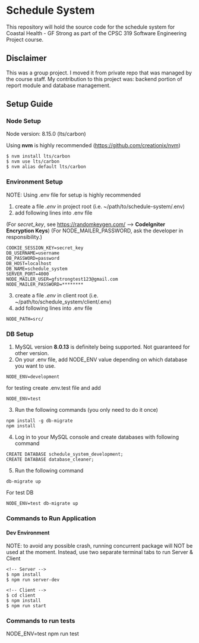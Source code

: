 # Schedule System

This repository will hold the source code for the schedule system for Coastal Health - GF Strong as part of the CPSC 319 Software Engineering Project course.

## Disclaimer
This was a group project. I moved it from private repo that was managed by the course staff.
My contribution to this project was: backend portion of report module and database management.

## Setup Guide
### Node Setup
Node version: 8.15.0 (lts/carbon)

Using **nvm** is highly recommended (https://github.com/creationix/nvm)
```
$ nvm install lts/carbon
$ nvm use lts/carbon
$ nvm alias default lts/carbon
```

### Environment Setup
NOTE: Using .env file for setup is highly recommended
1. create a file *.env* in project root (i.e. ~/path/to/schedule-system/.env)
2. add following lines into .env file

(For *secret_key*, see https://randomkeygen.com/ --> **CodeIgniter Encryption Keys**)
(For NODE_MAILER_PASSWORD, ask the developer in responsibility.)
```
COOKIE_SESSION_KEY=secret_key
DB_USERNAME=username
DB_PASSWORD=password
DB_HOST=localhost
DB_NAME=schedule_system
SERVER_PORT=4000
NODE_MAILER_USER=gfstrongtest123@gmail.com
NODE_MAILER_PASSWORD=********
```

3. create a file *.env* in client root (i.e. ~/path/to/schedule_system/client/.env)
4. add following lines into .env file
```
NODE_PATH=src/
```

### DB Setup
1. MySQL version **8.0.13** is definitely being supported. Not guaranteed for other version.
2. On your .env file, add NODE_ENV value depending on which database you want to use.
```
NODE_ENV=development
```
for testing create .env.test file and add
```
NODE_ENV=test
```
3. Run the following commands (you only need to do it once)
```
npm install -g db-migrate
npm install
```
4. Log in to your MySQL console and create databases with following command
```
CREATE DATABASE schedule_system_development;
CREATE DATABASE database_cleaner;
```
5. Run the following command
```
db-migrate up
```
For test DB
```
NODE_ENV=test db-migrate up
```

### Commands to Run Application
#### Dev Environment
NOTE: to avoid any possible crash, running concurrent package will NOT be used at the moment. Instead, use two separate terminal tabs to run Server & Client
```
<!-- Server -->
$ npm install
$ npm run server-dev
```
```
<!-- Client -->
$ cd client
$ npm install
$ npm run start
```

### Commands to run tests
NODE_ENV=test npm run test
```